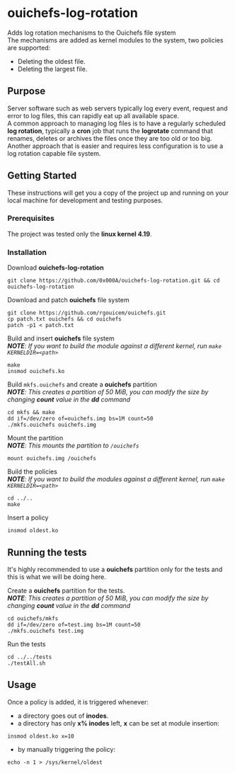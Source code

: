 # ouichefs-log-rotation
Adds log rotation mechanisms to the Ouichefs file system  
The mechanisms are added as kernel modules to the system, two policies are supported:
- Deleting the oldest file.
- Deleting the largest file.

## Purpose
Server software such as web servers typically log every event, request and error to log files, this can rapidly eat up all available space.  
A common approach to managing log files is to have a regularly scheduled **log rotation**, typically a **cron** job that runs the **logrotate** command that renames, deletes or archives the files once they are too old or too big.  
Another approach that is easier and requires less configuration is to use a log rotation capable file system.

## Getting Started
These instructions will get you a copy of the project up and running on your local machine for development and testing purposes.

### Prerequisites
The project was tested only the **linux kernel 4.19**.

### Installation
Download **ouichefs-log-rotation**
```
git clone https://github.com/0x000A/ouichefs-log-rotation.git && cd ouichefs-log-rotation
```
Download and patch **ouichefs** file system
```
git clone https://github.com/rgouicem/ouichefs.git
cp patch.txt ouichefs && cd ouichefs
patch -p1 < patch.txt
```
Build and insert **ouichefs** file system  
***NOTE**: If you want to build the module against a different kernel, run `make KERNELDIR=<path>`*
```
make
insmod ouichefs.ko
```
Build `mkfs.ouichefs` and create a **ouichefs** partition  
***NOTE**: This creates a partition of 50 MiB, you can modify the size by changing **count** value in the **dd** command*
```
cd mkfs && make
dd if=/dev/zero of=ouichefs.img bs=1M count=50
./mkfs.ouichefs ouichefs.img
```
Mount the partition  
***NOTE**: This mounts the partition to `/ouichefs`*
```
mount ouichefs.img /ouichefs
```
Build the policies  
***NOTE**: If you want to build the modules against a different kernel, run `make KERNELDIR=<path>`*
```
cd ../..
make
```
Insert a policy
```
insmod oldest.ko
```
## Running the tests
It's highly recommended to use a **ouichefs** partition only for the tests and this is what we will be doing here.  
  
Create a **ouichefs** partition for the tests.  
***NOTE**: This creates a partition of 50 MiB, you can modify the size by changing **count** value in the **dd** command*
```
cd ouichefs/mkfs
dd if=/dev/zero of=test.img bs=1M count=50
./mkfs.ouichefs test.img
```
Run the tests
```
cd ../../tests
./testAll.sh
```

## Usage
Once a policy is added, it is triggered whenever:
- a directory goes out of **inodes**.
- a directory has only **x% inodes** left, **x** can be set at module insertion:
```
insmod oldest.ko x=10
```
- by manually triggering the policy:
```
echo -n 1 > /sys/kernel/oldest
```
